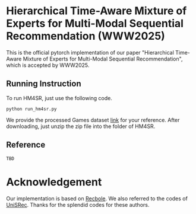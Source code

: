 # Hierarchical Time-Aware Mixture of Experts for Multi-Modal Sequential Recommendation (WWW2025)

This is the official pytorch implementation of our paper "Hierarchical Time-Aware Mixture of Experts for Multi-Modal Sequential Recommendation", which is accepted by WWW2025.

## Running Instruction

To run HM4SR, just use the following code.

```
python run_hm4sr.py
```

We provide the processed Games dataset [link](https://wwxb.lanzoul.com/iAvjo2lu75ri) for your reference. After downloading, just unzip the zip file into the folder of HM4SR.

## Reference

```
TBD
```

# Acknowledgement

Our implementation is based on [Recbole](https://github.com/RUCAIBox/RecBole). We also referred to the codes of [UniSRec](https://github.com/RUCAIBox/UniSRec). Thanks for the splendid codes for these authors.
